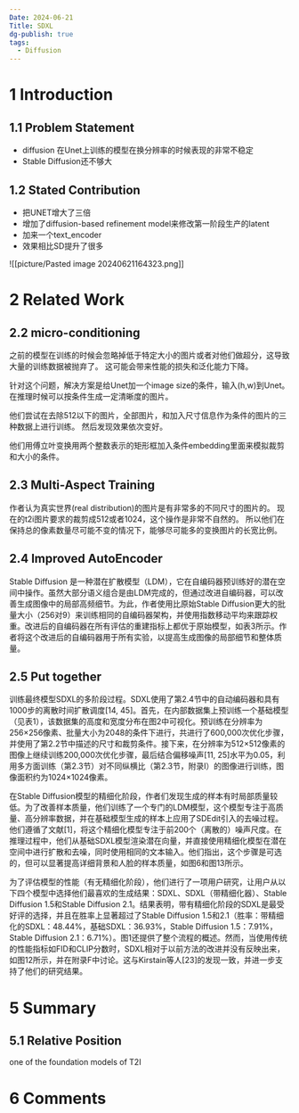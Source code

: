 ```yaml
---
Date: 2024-06-21
Title: SDXL
dg-publish: true
tags:
  - Diffusion
---
```


# 1 Introduction

## 1.1 Problem Statement
- diffusion 在Unet上训练的模型在换分辨率的时候表现的非常不稳定
- Stable Diffusion还不够大 

## 1.2 Stated Contribution
- 把UNET增大了三倍
- 增加了diffusion-based refinement model来修改第一阶段生产的latent
- 加来一个text_encoder
- 效果相比SD提升了很多 

![[picture/Pasted image 20240621164323.png]]


# 2 Related Work

## 2.2 micro-conditioning
之前的模型在训练的时候会忽略掉低于特定大小的图片或者对他们做超分，这导致大量的训练数据被抛弃了。 这可能会带来性能的损失和泛化能力下降。 

针对这个问题，解决方案是给Unet加一个image size的条件，输入(h,w)到Unet。 在推理时候可以按条件生成一定清晰度的图片。 

他们尝试在去除512以下的图片，全部图片，和加入尺寸信息作为条件的图片的三种数据上进行训练。 然后发现效果依次变好。 

他们用傅立叶变换用两个整数表示的矩形框加入条件embedding里面来模拟裁剪和大小的条件。 

## 2.3 Multi-Aspect Training

作者认为真实世界(real distribution)的图片是有非常多的不同尺寸的图片的。 现在的t2i图片要求的裁剪成512或者1024，这个操作是非常不自然的。 所以他们在保持总的像素数量尽可能不变的情况下，能够尽可能多的变换图片的长宽比例。 

## 2.4 Improved AutoEncoder
  
Stable Diffusion 是一种潜在扩散模型（LDM），它在自编码器预训练好的潜在空间中操作。虽然大部分语义组合是由LDM完成的，但通过改进自编码器，可以改善生成图像中的局部高频细节。为此，作者使用比原始Stable Diffusion更大的批量大小（256对9）来训练相同的自编码器架构，并使用指数移动平均来跟踪权重。改进后的自编码器在所有评估的重建指标上都优于原始模型，如表3所示。作者将这个改进后的自编码器用于所有实验，以提高生成图像的局部细节和整体质量。

## 2.5 Put together

训练最终模型SDXL的多阶段过程。SDXL使用了第2.4节中的自动编码器和具有1000步的离散时间扩散调度[14, 45]。首先，在内部数据集上预训练一个基础模型（见表1），该数据集的高度和宽度分布在图2中可视化。预训练在分辨率为256×256像素、批量大小为2048的条件下进行，共进行了600,000次优化步骤，并使用了第2.2节中描述的尺寸和裁剪条件。接下来，在分辨率为512×512像素的图像上继续训练200,000次优化步骤，最后结合偏移噪声[11, 25]水平为0.05，利用多方面训练（第2.3节）对不同纵横比（第2.3节，附录I）的图像进行训练，图像面积约为1024×1024像素。

在Stable Diffusion模型的精细化阶段，作者们发现生成的样本有时局部质量较低。为了改善样本质量，他们训练了一个专门的LDM模型，这个模型专注于高质量、高分辨率数据，并在基础模型生成的样本上应用了SDEdit引入的去噪过程。他们遵循了文献[1]，将这个精细化模型专注于前200个（离散的）噪声尺度。在推理过程中，他们从基础SDXL模型渲染潜在向量，并直接使用精细化模型在潜在空间中进行扩散和去噪，同时使用相同的文本输入。他们指出，这个步骤是可选的，但可以显著提高详细背景和人脸的样本质量，如图6和图13所示。

为了评估模型的性能（有无精细化阶段），他们进行了一项用户研究，让用户从以下四个模型中选择他们最喜欢的生成结果：SDXL、SDXL（带精细化器）、Stable Diffusion 1.5和Stable Diffusion 2.1。结果表明，带有精细化阶段的SDXL是最受好评的选择，并且在胜率上显著超过了Stable Diffusion 1.5和2.1（胜率：带精细化的SDXL：48.44%，基础SDXL：36.93%，Stable Diffusion 1.5：7.91%，Stable Diffusion 2.1：6.71%）。图1还提供了整个流程的概述。然而，当使用传统的性能指标如FID和CLIP分数时，SDXL相对于以前方法的改进并没有反映出来，如图12所示，并在附录F中讨论。这与Kirstain等人[23]的发现一致，并进一步支持了他们的研究结果。


# 5 Summary

## 5.1 Relative Position

one of the foundation models of T2I 
# 6 Comments

